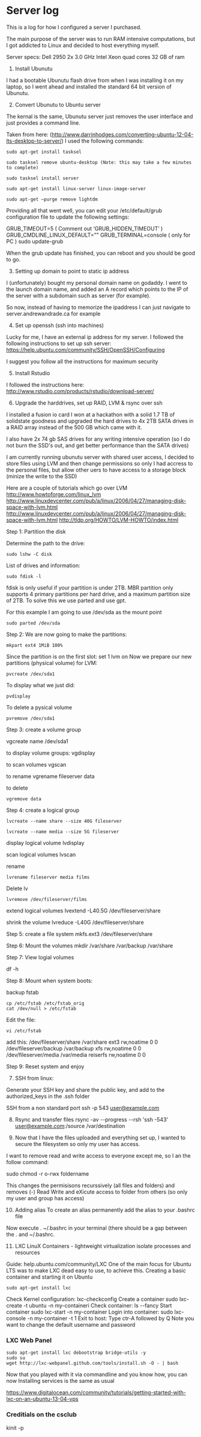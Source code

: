# Server log

This is a log for how I configured a server I purchased.

The main purpose of the server was to run RAM intensive computations, but I got addicted to Linux and decided to host everything myself.


Server specs:
Dell 2950
2x 3.0 GHz Intel Xeon quad cores 
32 GB of ram

1) Install Ubunutu

I had a bootable Ubunutu flash drive from when I was installing it on my laptop, so I went ahead and installed the standard 64 bit version of Ubunutu.

2) Convert Ubunutu to Ubuntu server

The kernal is the same, Ubunutu server just removes the user interface and just provides a command line.

Taken from here: (http://www.darrinhodges.com/converting-ubuntu-12-04-lts-desktop-to-server/) I used the following commands:

	
	sudo apt-get install tasksel

	sudo tasksel remove ubuntu-desktop (Note: this may take a few minutes to complete)

	sudo tasksel install server

	sudo apt-get install linux-server linux-image-server

	sudo apt-get –purge remove lightdm

Providing all that went well, you can edit your /etc/default/grub configuration file to update the following settings:

GRUB_TIMEOUT=5
( Comment out ‘GRUB_HIDDEN_TIMEOUT’ )
GRUB_CMDLINE_LINUX_DEFAULT=”"
GRUB_TERMINAL=console ( only for PC )
sudo update-grub

When the grub update has finished, you can reboot and you should be good to go.

3) Setting up domain to point to static ip address

I (unfortunately) bought my personal domain name on godaddy.  I went to the launch domain name, and added an A record which points to the IP of the server with a subdomain such as server (for example).

So now, instead of having to memorize the ipaddress I can just navigate to server.andrewandrade.ca for example

4) Set up openssh (ssh into machines)

Lucky for me, I have an external ip address for my server.
I followed the following instructions to set up ssh server: https://help.ubuntu.com/community/SSH/OpenSSH/Configuring

I suggest you follow all the instructions for maximum security


5) Install Rstudio

I followed the instructions here:
http://www.rstudio.com/products/rstudio/download-server/


6) Upgrade the harddrives, set up RAID, LVM & rsync over ssh

I installed a fusion io card I won at a hackathon with a solid 1.7 TB of solidstate goodness and upgraded the hard drives to 4x 2TB SATA drives in a RAID array instead of the 500 GB which came with it.

I also have 2x 74 gb SAS drives for any writing intensive operation (so I do not burn the SSD's out, and get better performance than the SATA drives)

I am currently running ubunutu server with shared user access, I decided to store files using LVM and then change permissions so only I had accress to the personal files, but allow other uers to have access to a storage block (minize the write to the SSD)

Here are a couple of tutorials which go over LVM
http://www.howtoforge.com/linux_lvm
http://www.linuxdevcenter.com/pub/a/linux/2006/04/27/managing-disk-space-with-lvm.html
http://www.linuxdevcenter.com/pub/a/linux/2006/04/27/managing-disk-space-with-lvm.html
http://tldp.org/HOWTO/LVM-HOWTO/index.html

Step 1: Partition the disk

Determine the path to the drive:

	sudo lshw -C disk

List of drives and information:

	sudo fdisk -l

fdisk is only useful if your partition is under 2TB.  MBR partition only supports 4 primary partitions per hard drive, and a maximum partition size of 2TB. To solve this we use parted and use gpt.

For this example I am going to use /dev/sda as the mount point

	sudo parted /dev/sda

Step 2: We are now going to make the partitions:

	mkpart ext4 1MiB 100%
Since the partition is on the first slot:
	set 1 lvm on
Now we prepare our new partitions (physical volume) for LVM:

	pvcreate /dev/sda1

To display what we just did:

	pvdisplay

To delete a pysical volume

	pvremove /dev/sda1

Step 3: create a volume group

vgcreate name /dev/sda1

to display volume groups:
	vgdisplay

to scan volumes
	vgscan

to rename
	vgrename fileserver data

to delete

	vgremove data

Step 4: create a logical group

	lvcreate --name share --size 40G fileserver

	lvcreate --name media --size 5G fileserver

display logical volume
	lvdisplay

scan logical volumes
	lvscan

rename

	lvrename fileserver media films


Delete lv

	lvremove /dev/fileserver/films

extend logical volumes
	lvextend -L40.5G /dev/fileserver/share

shrink the volume
	lvreduce -L40G /dev/fileserver/share


Step 5: create a file system
	mkfs.ext3 /dev/fileserver/share


Step 6: Mount the volumes
	mkdir /var/share /var/backup /var/share

Step 7: View logial volumes

df -h

Step 8: Mount when system boots:

backup fstab

	cp /etc/fstab /etc/fstab_orig
	cat /dev/null > /etc/fstab

Edit the file:

	vi /etc/fstab

add this:
	/dev/fileserver/share   /var/share     ext3       rw,noatime    0 0
	/dev/fileserver/backup    /var/backup      xfs        rw,noatime    0 0
	/dev/fileserver/media    /var/media      reiserfs   rw,noatime    0 0


Step 9: Reset system and enjoy


7) SSH from linux:

Generate your SSH key and share the public key, and add to the authorized_keys in the .ssh folder

SSH from a non standard port
	ssh -p 543 user@example.com

8) Rsync and transfer files
rsync -av --progress --rsh 'ssh -543' user@example.com:/source /var/destination 

9) Now that I have the files uploaded and everything set up, I wanted to secure the filesystem so only my user has access.

I want to remove read and write access to everyone except me, so I an the follow command:

sudo chmod -r o-rwx foldername

This changes the permisisons recurssively (all files and folders) and removes (-) Read Write and eXicute access to folder from others (so only my user and group has access)

10) Adding alias
To create an alias permanently add the alias to your .bashrc file

Now execute . ~/.bashrc in your terminal (there should be a gap between the . and ~/.bashrc.

11) LXC
LinuX Containers - lightweight virtualization isolate processes and resources

Guide:
help.ubuntu.com/community/LXC
One of the main focus for Ubuntu LTS was to make LXC dead easy to use, to achieve this. Creating a basic container and starting it on Ubuntu

	sudo apt-get install lxc

Check Kernel  configuration:
	lxc-checkconfig
Create a container
	sudo lxc-create -t ubuntu -n my-containeri
Check container:
	ls --fancy
Start container
	sudo lxc-start -n my-container
Login into container:
	sudo lxc-console -n my-container -t 1
Exit to host:
	Type ctr-A followed by Q
Note you want to change the default username and password

### LXC Web Panel

	sudo apt-get install lxc debootstrap bridge-utils -y
	sudo su
	wget http://lxc-webpanel.github.com/tools/install.sh -O - | bash

Now that you played with it via commandline and you know how, you can now 
Installing services is the same as usual



https://www.digitalocean.com/community/tutorials/getting-started-with-lxc-on-an-ubuntu-13-04-vps

### Creditials on the csclub
kinit -p
